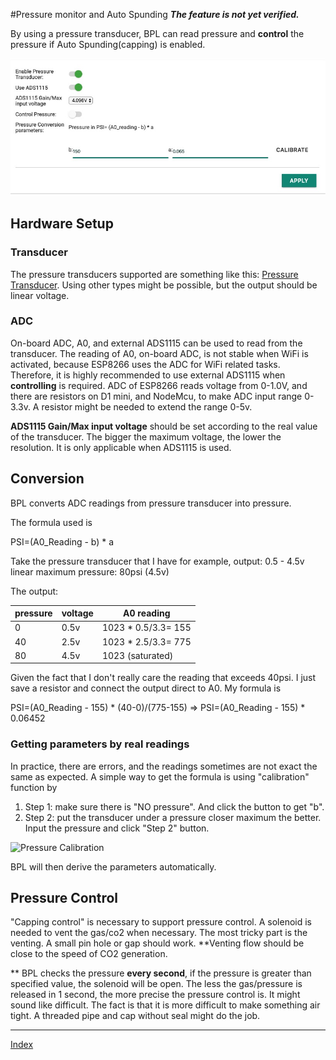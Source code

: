 #Pressure monitor and Auto Spunding
**_The feature is not yet verified._**

By using a pressure transducer, BPL can read pressure and **control** the pressure if Auto Spunding(capping) is enabled.

![Pressure Settings](image/pressure-setting.jpg?raw=true)

## Hardware Setup
### Transducer
The pressure transducers supported are something like this: [Pressure Transducer](http://www.auberins.com/index.php?main_page=product_info&cPath=38&products_id=311). Using other types might be possible, but the output should be linear voltage.

### ADC
On-board ADC, A0, and external ADS1115 can be used to read from the transducer. 
The reading of A0, on-board ADC, is not stable when WiFi is activated, because ESP8266 uses the ADC for WiFi related tasks. Therefore, it is highly recommended to use external ADS1115 when **controlling** is required.
ADC of ESP8266 reads voltage from 0-1.0V, and there are resistors on D1 mini, and NodeMcu, to make ADC input range 0-3.3v. A resistor might be needed to extend the range 0-5v. 

**ADS1115 Gain/Max input voltage** should be set according to the real value of the transducer. The bigger the maximum voltage, the lower the resolution. It is only applicable when ADS1115 is used.

## Conversion
BPL converts ADC readings from pressure transducer into pressure.

The formula used is 

PSI=(A0_Reading - b) * a

Take the pressure transducer that I have for example,
output: 0.5 - 4.5v linear
maximum pressure: 80psi (4.5v)

The output:

| pressure | voltage | A0 reading |
| ------- | ----- | ----- |
| 0    |  0.5v | 1023 * 0.5/3.3= 155 |
| 40   |  2.5v | 1023 * 2.5/3.3= 775 |
| 80   |  4.5v | 1023 (saturated) |

Given the fact that I don't really care the reading that exceeds 40psi. I just save a resistor and connect the output direct to A0. My formula is

PSI=(A0_Reading - 155) * (40-0)/(775-155) 
=> PSI=(A0_Reading - 155) * 0.06452

### Getting parameters by real readings
In practice, there are errors, and the readings sometimes are not exact the same as expected. A simple way to get the formula is using "calibration" function by
1. Step 1: make sure there is "NO pressure". And click the button to get "b".
2. Step 2: put the transducer under a pressure closer maximum the better. Input the pressure and click "Step 2" button.

![Pressure Calibration](image/pressure-cal.jpg?raw=true)

BPL will then derive the parameters automatically.

## Pressure Control
"Capping control" is necessary to support pressure control. A solenoid is needed to vent the gas/co2 when necessary. The most tricky part is the venting. A small pin hole or gap should work. **Venting flow should be close to the speed of CO2 generation.

** BPL checks the pressure **every second**, if the pressure is greater than specified value, the solenoid will be open. The less the gas/pressure is released in 1 second, the more precise the pressure control is. It might sound like difficult. The fact is that it is more difficult to make something air tight. A threaded pipe and cap without seal might do the job.

***
[Index](index.md)